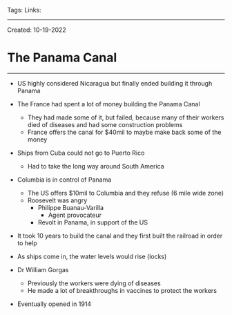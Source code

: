 Tags:
Links: 

---
Created: 10-19-2022
# The Panama Canal
---
- US highly considered Nicaragua but finally ended building it through Panama
- The France had spent a lot of money building the Panama Canal
    - They had made some of it, but failed, because many of their workers died of diseases and had some construction problems
    - France offers the canal for $40mil to maybe make back some of the money
- Ships from Cuba could not go to Puerto Rico
    - Had to take the long way around South America
- Columbia is in control of Panama
    - The US offers $10mil to Columbia and they refuse (6 mile wide zone)
    - Roosevelt was angry
        - Philippe Buanau-Varilla
            - Agent provocateur
        - Revolt in Panama, in support of the US

- It took 10 years to build the canal and they first built the railroad in order to help
- As ships come in, the water levels would rise (locks)
- Dr William Gorgas
	- Previously the workers were dying of diseases
	- He made a lot of breakthroughs in vaccines to protect the workers
- Eventually opened in 1914
